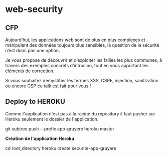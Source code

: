 # web-security

## CFP

Aujourd’hui, les applications web sont de plus en plus complexes et manipulent des données toujours plus sensibles, la question de la sécurité n’est donc pas une option.
 
Je vous propose de découvrir et d’exploiter les failles les plus communes, à travers des exemples concrets d’intrusion, tout en vous apportant les éléments de correction.

Si vous souhaitez démystifier les termes XSS, CSRF, injection, sanitization ou encore CSP ce talk est fait pour vous !



## Deploy to HEROKU

Comme l'application n'est pas à la racine du répository il faut pusher sur Heroku seulement le dossier de l'application.
  
  git subtree push --prefix app-gruyere heroku master


**Création de l'application Heroku**
  
  cd root_directory
  heroku create securite-app-gruyere

